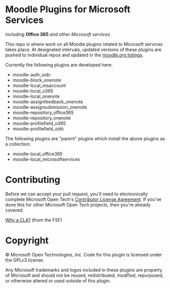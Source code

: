 # Moodle Plugins for Microsoft Services
*including* **Office 365** *and other Microsoft services*

This repo is where work on all Moodle plugins related to Microsoft services takes place. At designated intervals, updated versions of these plugins are pushed to individual repos and updated in the [moodle.org listings](https://moodle.org/plugins).

Currently the following plugins are developed here:

- moodle-auth_oidc
- moodle-block_onenote
- moodle-local_msaccount
- moodle-local_o365
- moodle-local_onenote
- moodle-assignfeedback_onenote
- moodle-assignsubmission_onenote
- moodle-repository_office365
- moodle-repository_onenote
- moodle-profilefield_o365
- moodle-profilefield_oidc

The following plugins are "parent" plugins which install the above plugins as a collection:

- moodle-local_office365
- moodle-local_microsoftservices

# Contributing

Before we can accept your pull request, you'll need to electronically complete Microsoft Open Tech's [Contributor License Agreement](https://cla.msopentech.com/). If you've done this for other Microsoft Open Tech projects, then you're already covered.

[Why a CLA?](https://www.gnu.org/licenses/why-assign.html) (from the FSF)

# Copyright

&copy; Microsoft Open Technologies, Inc.  Code for this plugin is licensed under the GPLv3 license.

Any Microsoft trademarks and logos included in these plugins are property of Microsoft and should not be reused, redistributed, modified, repurposed, or otherwise altered or used outside of this plugin.

